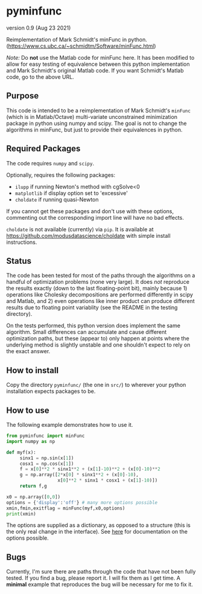 # pyminfunc
version 0.9 (Aug 23 2021)

Reimplementation of Mark Schmidt's minFunc in python.
(https://www.cs.ubc.ca/~schmidtm/Software/minFunc.html)

*Note:* Do **not** use the Matlab code for minFunc here.  It has been modified 
to allow for easy testing of equivalence between this python implementation and Mark Schmidt's original Matlab code.  If you want Schmidt's Matlab code, go to the above URL.

## Purpose

This code is intended to be a reimplementation of Mark Schmidt's `minFunc` 
(which is in Matlab/Octave) multi-variate unconstrained minimization package
in python using numpy and scipy.  The goal is not to change the algorithms
in minFunc, but just to provide their equivalences in python.

## Required Packages

The code requires `numpy` and `scipy`.

Optionally, requires the following packages:
- `ilupp` if running Newton's method with cgSolve<0
- `matplotlib` if display option set to 'excessive'
- `choldate` if running quasi-Newton

If you cannot get these packages and 
don't use with these options, commenting out the corresponding import line
will have no bad effects.

`choldate` is not available (currently) via `pip`.  It is available at
https://github.com/modusdatascience/choldate with simple install instructions.

## Status

The code has been tested for most of the paths through the algorithms on a handful of optimization problems (none very large).  It does *not* reproduce the results exactly (down to the last floating-point bit), mainly because 1) operations like Cholesky decompositions are performed differently in scipy and Matlab, and
2) even operations like inner product can produce different results due to floating point variablity (see the README in the testing directory).

On the tests performed, this python version does implement the same algorithm.  Small differences can accumulate and cause different optimization paths, but these (appear to) only happen at points where the underlying method is slightly unstable and one shouldn't expect to rely on the exact answer.

## How to install

Copy the directory `pyminfunc/` (the one in `src/`) to wherever your python installation expects
packages to be.  

## How to use

The following example demonstrates how to use it.

```python
from pyminfunc import minFunc
import numpy as np

def myf(x):
     sinx1 = np.sin(x[1])
     cosx1 = np.cos(x[1])
     f = x[0]**2 * sinx1**2 + (x[1]-10)**2 + (x[0]-10)**2
     g = np.array([2*x[0] * sinx1**2 + (x[0]-10),
                   x[0]**2 * sinx1 * cosx1 + (x[1]-10)])
     return f,g

x0 = np.array([0,0])
options = {'display':'off'} # many more options possible
xmin,fmin,exitflag = minFunc(myf,x0,options)
print(xmin)
```

The options are supplied as a dictionary, as opposed to a structure (this is the
only real change in the interface).  See [here](options.md) for documentation on the options possible.

## Bugs

Currently, I'm sure there are paths through the code that have not been fully tested.
If you find a bug, please report it.  I will fix them as I get time.  A **minimal** example that reproduces the bug will be necessary for me to fix it.
